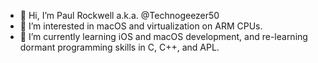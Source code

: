 - 👋 Hi, I’m Paul Rockwell a.k.a. @Technogeezer50
- 👀 I’m interested in macOS and virtualization on ARM CPUs.
- 🌱 I’m currently learning iOS and macOS development, and re-learning dormant programming skills in C, C++, and APL.
<!---
- 💞️ I’m looking to collaborate on ...

- 📫 How to reach me ...
- 😄 Pronouns: ...
- ⚡ Fun fact: ...
--->
<!---
Technogeezer50/Technogeezer50 is a ✨ special ✨ repository because its `README.md` (this file) appears on your GitHub profile.
You can click the Preview link to take a look at your changes.
--->
